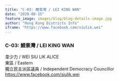 ```yaml
---
title: "C-03: 鯉景灣 / LEI KING WAN"
date: "2020-08-15"
feature_image: images/blog/blog-details-image.jpg
author: "Hong Kong Districts Info"
iframe: "https://www.facebook.com/siulik.wei"
---
```


### C-03: 鯉景灣 / LEI KING WAN  
韋少力 / WEI SIU LIK ALICE  
東區 / Eastern  
獨立民主派區議員 / Independent Democracy Councillor  
https://www.facebook.com/siulik.wei
